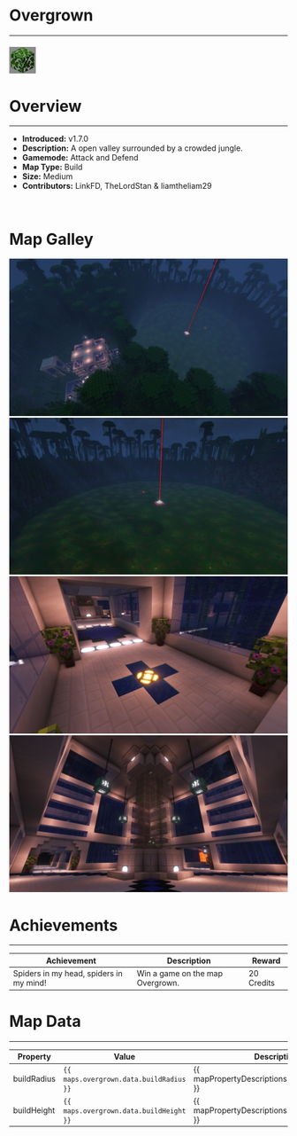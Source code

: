 <!-- replace overgrown with the actual map name -->
<!-- change gamemode type for the Map data description  -->
# Overgrown

***

#### ![overgrownicon](../assets/maps/overgrown/overgrown-icon.jpg)

# Overview
***
- **Introduced:** v1.7.0
- **Description:** A open valley surrounded by a crowded jungle.
- **Gamemode:** Attack and Defend
- **Map Type:** Build
- **Size:** Medium
- **Contributors:** LinkFD, TheLordStan & liamtheliam29

<br />  

# Map Galley
![Overgrown - Overview](../assets/maps/overgrown/overgrown-overview.jpg '')
![Overgrown - Beacon](../assets/maps/overgrown/overgrown-beacon.jpg '')
![Overgrown - Attacker Spawn](../assets/maps/overgrown/overgrown-spawn.jpg '')
![Overgrown - Inside Attacker Spawn](../assets/maps/overgrown/overgrown-spawn1.jpg '')


# Achievements
***

| Achievement | Description | Reward |
| ----- | ----- | ------ |
| Spiders in my head, spiders in my mind! | Win a game on the map Overgrown. | 20 Credits |



# Map Data
***

| Property | Value | Description |
| ----------- | ----------- | ------ |
| buildRadius |`{{ maps.overgrown.data.buildRadius }}`| {{ mapPropertyDescriptions.buildRadius.classic }} |
| buildHeight |`{{ maps.overgrown.data.buildHeight }}`| {{ mapPropertyDescriptions.buildHeight.classic }} |